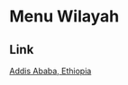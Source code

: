 # Menu Wilayah

## Link

[Addis Ababa, Ethiopia](https://github.com/gigit-pemilu/pemilu-2024-99-luar-negeri/tree/main/pileg-dpr/hitung-suara/sub/99-luar-negeri/sub/03-addis-ababa-ethiopia/sub/01-addis-ababa-ethiopia)

